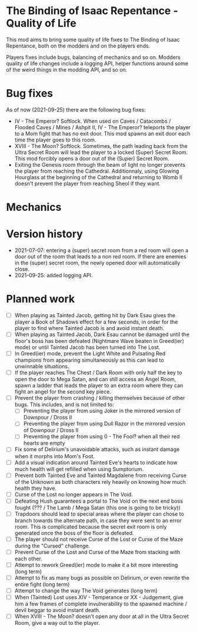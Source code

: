 # The Binding of Isaac Repentance - Quality of Life

This mod aims to bring some quality of life fixes to The Binding of Isaac Repentance,
both on the modders and on the players ends.

Players fixes include bugs, balancing of mechanics and so on.
Modders quality of life changes include a logging API, helper functions around some of
the weird things in the modding API, and so on.

# Bug fixes

As of now (2021-09-25) there are the following bug fixes:
* IV - The Emperor? Softlock. When used on Caves / Catacombs / Flooded Caves / 
Mines / Ashpit II, IV - The Emperor? teleports the player to a Mom fight that
has no exit door. This mod spawns an exit door each time the player goes to 
this room.
* XVIII - The Moon? Softlock. Sometimes, the path leading back from the Ultra
Secret Room will lead the player to a locked (Super) Secret Room. This mod 
forcibly opens a door out of the (Super) Secret Room.
* Exiting the Genesis room through the beam of light no longer prevents the 
player from reaching the Cathedral. Additionnaly, using Glowing Hourglass at
the beginning of the Cathedral and returning to Womb II doesn't prevent the 
player from reaching Sheol if they want.

# Mechanics 

# Version history

* 2021-07-07: entering a (super) secret room from a red room will open a door 
out of the room that leads to a non red room. If there are enemies in the 
(super) secret room, the newly opened door will automatically close. 
* 2021-09-25: added logging API.

# Planned work

- [ ] When playing as Tainted Jacob, getting hit by Dark Esau gives the player a 
Book of Shadows effect for a few seconds, in order for the player to find where
Tainted Jacob is and avoid instant death.
- [ ] When playing as Tainted Jacob, Dark Esau cannot be damaged until the floor's
boss has been defeated (Nightmare Wave beaten in Greed(ier) mode) or until 
Tainted Jacob has been turned into The Lost.
- [ ] In Greed(ier) mode, prevent the Light White and Pulsating Red champions from 
appearing simultaneously as this can lead to unwinnable situations.
- [ ] If the player reaches The Chest / Dark Room with only half the key to open the
door to Mega Satan, and can still access an Angel Room, spawn a ladder that leads
the player to an extra room where they can fight an angel for the second key 
piece.
- [ ] Prevent the player from crashing / killing themselves because of other bugs.
This includes, and is not limited to:
	- [ ] Preventing the player from using Joker in the mirrored version of 
Downpour / Dross II
	- [ ] Preventing the player from using Dull Razor in the mirrored version
of Downpour / Dross II
	- [ ] Preventing the player from using 0 - The Fool? when all their red
hearts are empty
- [ ] Fix some of Delirium's unavoidable attacks, such as instant damage when it 
morphs into Mom's Foot.
- [ ] Add a visual indication around Tainted Eve's hearts to indicate how much health
will get refilled when using Sumptorium.
- [ ] Prevent both Tainted Eve and Tainted Magdalene from receiving Curse of the 
Unknown as both characters rely heavily on knowing how much health they have.
- [ ] Curse of the Lost no longer appears in The Void.
- [ ] Defeating Hush guarantees a portal to The Void on the next end boss fought 
(??? / The Lamb / Mega Satan (this one is going to be tricky))
- [ ] Trapdoors should lead to special areas where the player can chose to branch
towards the alternate path, in case they were sent to an error room. This is 
complicated because the secret exit room is only generated once the boss of
the floor is defeated.
- [ ] The player should not receive Curse of the Lost or Curse of the Maze during 
the "Cursed" challenge.
- [ ] Prevent Curse of the Lost and Curse of the Maze from stacking with each other.
- [ ] Attempt to rework Greed(ier) mode to make it a bit more interesting (long term)
- [ ] Attempt to fix as many bugs as possible on Delirium, or even rewrite the entire
fight (long term)
- [ ] Attempt to change the way The Void generates (long term)
- [ ] When (Tainted) Lost uses XIV - Temperance or XX - Judgement, give him a few
frames of complete invulnerability to the spawned machine / devil beggar to avoid 
instant death.
- [ ] When XVIII - The Moon? doesn't open any door at all in the Ultra Secret 
Room, give a way out to the player.
